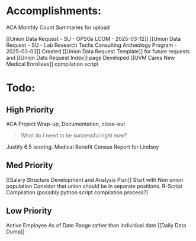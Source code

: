 # Accomplishments:
ACA Monthly Count Summaries for upload

[[Union Data Request - SU - OPSGs LCOM - 2025-03-12]]
[[Union Data Request - SU - Lab Research Techs Consulting Archeology Program - 2025-03-03]]
Created [[Union Data Request Template]] for future requests and [[Union Data Request Index]] page
Developed [[UVM Cares New Medical Enrollees]] compilation script


# Todo:
## High Priority
ACA Project Wrap-up, Documentation, close-out
> What do I need to be successful right now?

Justify 6.5 scoring.
Medical Benefit Census Report for Lindsey


## Med Priority
[[Salary Structure Development and Analysis Plan]]
	Start with Non union population
	Consider that union should be in separate positions. 
R-Script Compilation (possibly python script compilation process?)

## Low Priority
Active Employee As of Date Range rather than individual date
[[Daily Data Dump]]


